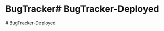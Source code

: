 # BugTracker#   B u g T r a c k e r - D e p l o y e d  
 #   B u g T r a c k e r - D e p l o y e d  
 